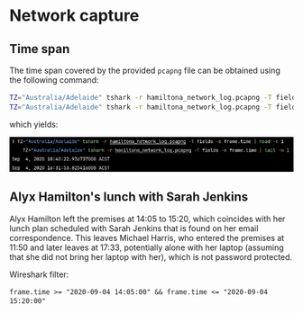 # Network capture

## Time span

The time span covered by the provided `pcapng` file can be obtained using the following command:

```sh
TZ="Australia/Adelaide" tshark -r hamiltona_network_log.pcapng -T fields -e frame.time | head -n 1
TZ="Australia/Adelaide" tshark -r hamiltona_network_log.pcapng -T fields -e frame.time | tail -n 1
```

which yields:

![Time span of packet capture](../../Screenshots/pcap_timespan.png)

## Alyx Hamilton's lunch with Sarah Jenkins

Alyx Hamilton left the premises at 14:05 to 15:20, which coincides with her lunch plan scheduled with Sarah Jenkins that is found on her email correspondence. This leaves Michael Harris, who entered the premises at 11:50 and later leaves at 17:33, potentially alone with her laptop (assuming that she did not bring her laptop with her), which is not password protected.

Wireshark filter:

```
frame.time >= "2020-09-04 14:05:00" && frame.time <= "2020-09-04 15:20:00"
```
